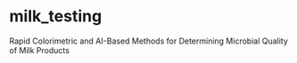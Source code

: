 # milk_testing
Rapid Colorimetric and AI-Based Methods for Determining Microbial Quality of Milk Products
